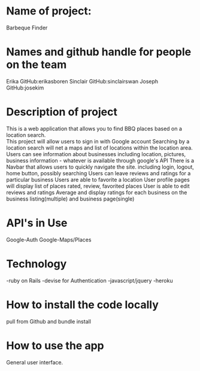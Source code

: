
# Name of project:
Barbeque Finder 

# Names and github handle for people on the team
Erika     GitHub:erikasboren
Sinclair  GitHub:sinclairswan
Joseph    GitHub:josekim

# Description of project
This is a web application that allows you to find BBQ places based on a location search.  
This project will allow users to sign in with Google account 
Searching by a location search will net a maps and list of locations within the location area.
Users can see information about businesses including location, pictures, business information - whatever is available through google's API
There is a Navbar that allows users to quickly navigate the site.  including login, logout, home button, possibly searching
Users can leave reviews and ratings for a particular business
Users are able to favorite a location
User profile pages will display list of places rated, review, favorited places
User is able to edit reviews and ratings
Average and display ratings for each business on the business listing(multiple) and business page(single)

# API's in Use
Google-Auth
Google-Maps/Places

# Technology
-ruby on Rails
-devise for Authentication
-javascript/jquery
-heroku

# How to install the code locally
pull from Github and bundle install


# How to use the app
General user interface.
